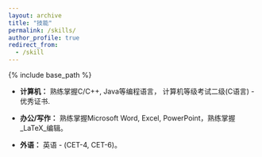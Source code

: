 ```yaml
---
layout: archive
title: "技能"
permalink: /skills/
author_profile: true
redirect_from:
  - /skill
---
```


{% include base_path %}

- **计算机：** 熟练掌握C/C++, Java等编程语言， 计算机等级考试二级(C语言) - 优秀证书.

- **办公/写作：** 熟练掌握Microsoft Word, Excel, PowerPoint，熟练掌握_LaTeX_编辑。

- **外语：** 英语 - (CET-4, CET-6)。
